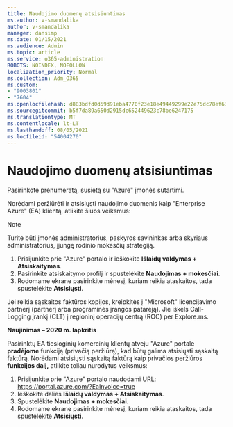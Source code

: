 ```yaml
---
title: Naudojimo duomenų atsisiuntimas
ms.author: v-smandalika
author: v-smandalika
manager: dansimp
ms.date: 01/15/2021
ms.audience: Admin
ms.topic: article
ms.service: o365-administration
ROBOTS: NOINDEX, NOFOLLOW
localization_priority: Normal
ms.collection: Adm_O365
ms.custom:
- "9003801"
- "7604"
ms.openlocfilehash: d883bdfd0d59d91eba4770f23e18e49449299e22e75dc78ef63eaf5001c03419
ms.sourcegitcommit: b5f7da89a650d2915dc652449623c78be6247175
ms.translationtype: MT
ms.contentlocale: lt-LT
ms.lasthandoff: 08/05/2021
ms.locfileid: "54004270"
---
```

# <a name="download-usage-data"></a>Naudojimo duomenų atsisiuntimas

Pasirinkote prenumeratą, susietą su "Azure" įmonės sutartimi.

Norėdami peržiūrėti ir atsisiųsti naudojimo duomenis kaip "Enterprise Azure" (EA) klientą, atlikite šiuos veiksmus:

> [!NOTE]
> Turite būti įmonės administratorius, paskyros savininkas arba skyriaus administratorius, įjungę rodinio mokesčių strategiją. 

1. Prisijunkite prie "Azure" portalo ir ieškokite **Išlaidų valdymas + Atsiskaitymas**.
2. Pasirinkite atsiskaitymo profilį ir spustelėkite **Naudojimas + mokesčiai**.
3. Rodomame ekrane pasirinkite mėnesį, kuriam reikia ataskaitos, tada spustelėkite **Atsisiųsti**.

Jei reikia sąskaitos faktūros kopijos, kreipkitės į "Microsoft" licencijavimo partnerį (partnerį arba programinės įrangos patarėją). Jie iškels Call-Logging įrankį (CLT) į regioninį operacijų centrą (ROC) per Explore.ms.

**Naujinimas – 2020 m. lapkritis**

Pasirinktų EA tiesioginių komercinių klientų atveju "Azure" portale **pradėjome** funkciją (privačią peržiūrą), kad būtų galima atsisiųsti sąskaitą faktūrą. Norėdami atsisiųsti sąskaitą faktūrą kaip privačios peržiūros **funkcijos dalį,** atlikite toliau nurodytus veiksmus:

1. Prisijunkite prie "Azure" portalo naudodami URL: https://portal.azure.com/?EaInvoice=true 
2. Ieškokite dalies **Išlaidų valdymas + Atsiskaitymas**. 
3. Spustelėkite **Naudojimas + mokesčiai**. 
4. Rodomame ekrane pasirinkite mėnesį, kuriam reikia ataskaitos, tada spustelėkite **Atsisiųsti**.